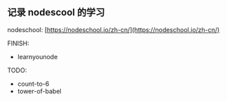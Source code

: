 ## 记录 nodescool 的学习

nodeschool: [https://nodeschool.io/zh-cn/](https://nodeschool.io/zh-cn/)

FINISH:

- learnyounode

TODO:

- count-to-6
- tower-of-babel

